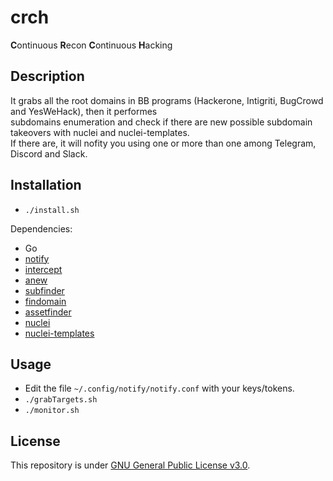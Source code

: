 # crch
**C**ontinuous **R**econ **C**ontinuous **H**acking

## Description

It grabs all the root domains in BB programs (Hackerone, Intigriti, BugCrowd and YesWeHack), then it performes  
subdomains enumeration and check if there are new possible subdomain takeovers with nuclei and nuclei-templates.  
If there are, it will nofity you using one or more than one among Telegram, Discord and Slack.

## Installation

- `./install.sh`

Dependencies:
  - Go
  - [notify](https://github.com/projectdiscovery/notify/cmd/notify)
  - [intercept](https://github.com/projectdiscovery/notify/cmd/intercept)
  - [anew](https://github.com/tomnomnom/anew)
  - [subfinder](https://github.com/projectdiscovery/subfinder/v2/cmd/subfinder)
  - [findomain](https://github.com/findomain/findomain)
  - [assetfinder](https://github.com/tomnomnom/assetfinder)
  - [nuclei](https://github.com/projectdiscovery/nuclei/v2/cmd/nuclei)
  - [nuclei-templates](https://github.com/projectdiscovery/nuclei-templates)

## Usage

- Edit the file `~/.config/notify/notify.conf` with your keys/tokens.
- `./grabTargets.sh`
- `./monitor.sh`

## License

This repository is under [GNU General Public License v3.0](https://github.com/Fricciolosa-Red-Team/crch/blob/main/LICENSE).
